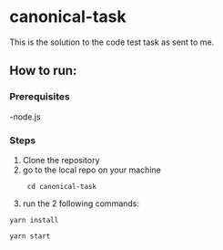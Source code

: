 # canonical-task
This is the solution to the code test task as sent to me. 


## How to run:

### Prerequisites
-node.js 

### Steps
1. Clone the repository
2. go to the local repo on your machine 
   ``` 
    cd canonical-task
    ```
3. run the 2 following commands: 
```
yarn install

yarn start
```

